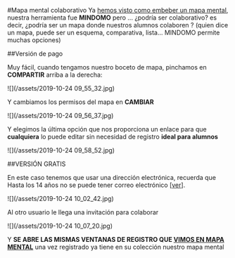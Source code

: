 #Mapa mental colaborativo
Ya [hemos visto como embeber un mapa mental](/mapa_mental.md), nuestra herramienta fue **MINDOMO** pero ... ¿podría ser colaborativo? es decir, ¿podría ser un mapa donde nuestros alumnos colaboren ?
(quien dice un mapa, puede ser un esquema, comparativa, lista... MINDOMO permite muchas opciones)

##Versión de pago

Muy fácil, cuando tengamos nuestro boceto de mapa, pinchamos en **COMPARTIR** arriba a la derecha:

![](/assets/2019-10-24 09_55_32.jpg)

Y cambiamos los permisos del mapa en **CAMBIAR**

![](/assets/2019-10-24 09_56_37.jpg)

Y elegimos la última opción que nos proporciona un enlace para que **cualquiera** lo puede editar sin necesidad de registro **ideal para alumnos**

![](/assets/2019-10-24 09_58_52.jpg)

##VERSIÓN GRATIS

En este caso tenemos que usar una dirección electrónica, recuerda que Hasta los 14 años no se puede tener correo electrónico [[ver](https://support.google.com/accounts/answer/1350409?hl=es)].

![](/assets/2019-10-24 10_02_42.jpg)

Al otro usuario le llega una invitación para colaborar

![](/assets/2019-10-24 10_07_20.jpg)

Y **SE ABRE LAS MISMAS VENTANAS DE REGISTRO QUE [VIMOS EN MAPA MENTAL](/mapa_mental.md)** una vez registrado ya tiene en su colección nuestro mapa mental



